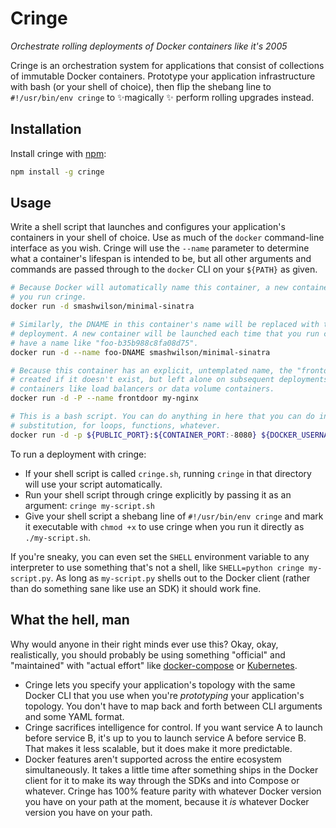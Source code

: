 # Cringe

*Orchestrate rolling deployments of Docker containers like it's 2005*

Cringe is an orchestration system for applications that consist of collections of immutable Docker containers. Prototype your application infrastructure with bash (or your shell of choice), then flip the shebang line to `#!/usr/bin/env cringe` to ✨magically ✨ perform rolling upgrades instead.

## Installation

Install cringe with [npm](https://docs.npmjs.com/getting-started/installing-node):

```bash
npm install -g cringe
```

## Usage

Write a shell script that launches and configures your application's containers in your shell of choice. Use as much of the `docker` command-line interface as you wish. Cringe will use the `--name` parameter to determine what a container's lifespan is intended to be, but all other arguments and commands are passed through to the `docker` CLI on your `${PATH}` as given.

```bash
# Because Docker will automatically name this container, a new container will be launched each time
# you run cringe.
docker run -d smashwilson/minimal-sinatra

# Similarly, the DNAME in this container's name will be replaced with the current (randomly-named)
# deployment. A new container will be launched each time that you run cringe, but each will
# have a name like "foo-b35b988c8fa08d75".
docker run -d --name foo-DNAME smashwilson/minimal-sinatra

# Because this container has an explicit, untemplated name, the "frontdoor" container will be
# created if it doesn't exist, but left alone on subsequent deployments. This is useful for
# containers like load balancers or data volume containers.
docker run -d -P --name frontdoor my-nginx

# This is a bash script. You can do anything in here that you can do in bash: variable
# substitution, for loops, functions, whatever.
docker run -d -p ${PUBLIC_PORT}:${CONTAINER_PORT:-8080} ${DOCKER_USERNAME}/${DOCKER_IMAGE_NAME}
```

To run a deployment with cringe:

* If your shell script is called `cringe.sh`, running `cringe` in that directory will use your script automatically.
* Run your shell script through cringe explicitly by passing it as an argument: `cringe my-script.sh`
* Give your shell script a shebang line of `#!/usr/bin/env cringe` and mark it executable with `chmod +x` to use cringe when you run it directly as `./my-script.sh`.

If you're sneaky, you can even set the `SHELL` environment variable to any interpreter to use something that's not a shell, like `SHELL=python cringe my-script.py`. As long as `my-script.py` shells out to the Docker client (rather than do something sane like use an SDK) it should work fine.

## What the hell, man

Why would anyone in their right minds ever use this? Okay, okay, realistically, you should probably be using something "official" and "maintained" with "actual effort" like [docker-compose](https://docs.docker.com/compose/) or [Kubernetes](http://kubernetes.io/).

* Cringe lets you specify your application's topology with the same Docker CLI that you use when you're *prototyping* your application's topology. You don't have to map back and forth between CLI arguments and some YAML format.
* Cringe sacrifices intelligence for control. If you want service A to launch before service B, it's up to you to launch service A before service B. That makes it less scalable, but it does make it more predictable.
* Docker features aren't supported across the entire ecosystem simultaneously. It takes a little time after something ships in the Docker client for it to make its way through the SDKs and into Compose or whatever. Cringe has 100% feature parity with whatever Docker version you have on your path at the moment, because it *is* whatever Docker version you have on your path.
